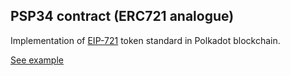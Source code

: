 ## PSP34 contract (ERC721 analogue)

Implementation of [EIP-721](https://eips.ethereum.org/EIPS/eip-721) token standard in Polkadot blockchain.

[See example](https://727-Ventures.github.io/pendzl-contracts/smart-contracts/psp34/psp34)
